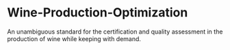 # Wine-Production-Optimization
An unambiguous standard for the certification and quality assessment in the production of wine while keeping with demand.
